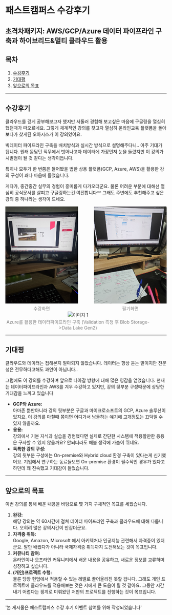 # 패스트캠퍼스 수강후기
## 초격차패키지: AWS/GCP/Azure 데이터 파이프라인 구축과 하이브리드&멀티 클라우드 활용

## 목차
1. [수강후기](#수강후기)
2. [기대평](#기대평)
3. [앞으로의 목표](#앞으로의-목표)

---

## 수강후기
 클라우드를 깊게 공부해보고자 했지만 서둘러 경험해 보고싶은 마음에 구글링을 열심히했던때가 떠오르네요. 그렇게 체계적인 강의를 찾고자 열심히 온라인교육 플랫폼을 돌아보다가 찾게된 오아시스가 이 강의였어요.
 
빅데이터 파이프라인 구축을 배치방식과 실시간 방식으로 설명해주다니.. 아주 기대가 됩니다.
원래 몸담던 직무에서 벗어나고자 데이터에 가장먼저 눈을 돌렸지만 이 강의가 시발점이 될 것 같다는 생각이듭니다.

특히나 모두가 한 번쯤은 들어봤을 법한 상용 플랫폼(GCP, Azure, AWS)을 활용한 강의 구성이 꽤나 마음에 들었습니다.

게다가, 중간중간 실무의 경험이 흥미롭게 다가오더군요. 물론 어려운 부분에 대해선 열심히 공식문서를 살피고 구글링하는건 여전합니다^^ 그래도 주변에도 추천해주고 싶은 강의 중 하나라는 생각이 드네요.

<html>
    <div style="display: flex; justify-content: space-between; align-items: center;">
      <figure style="width: 45%; text-align: center; margin: 0;">
         <img src="img/수강이미지.jpg" alt="이미지 1" style="width: 100%; height: auto;">
         <figcaption style="margin-top: 2px; font-size: 14px; color: gray;">
            수강화면
         </figcaption>
      </figure>
      <figure style="width: 45%; text-align: center; margin: 0;">
         <img src="img/수강이미지2.jpg" alt="이미지 1" style="width: 100%; height: auto;">
         <figcaption style="margin-top: 2px; font-size: 14px; color: gray;">
            필기화면
         </figcaption>
      </figure>
    </div>
    <div style="display: flex; justify-content: space-between; align-items: center;">
      <figure style="width: 90%; text-align: center; margin: 0;">
         <img src="img/수강이미지3.jpg" alt="이미지 1" style="width: 100%; height: auto;">
         <figcaption style="margin-top: 2px; font-size: 14px; color: gray;">
            Azure를 활용한 데이터파이프라인 구축 (Validation 측정 후 Blob Storage->Data Lake Gen2)
         </figcaption>
      </figure>
    </div>
</html>

---

## 기대평
클라우드와 데이터는 접해본지 얼마되지 않았습니다. 데이터는 항상 듣는 말이지만 전문성은 전무하다고해도 과언이 아닙니다..

그럼에도 이 강의를 수강하며 앞으로 나아갈 방향에 대해 많은 영감을 얻었습니다. 현재는 데이터파이프라인과 AWS를 겨우 수강하고 있지만, 강의 뒷부분 구성때문에 상당한 기대감을 느끼고 있습니다

- **GCP와 Azure:**  
아마존 뿐만아니라 강의 뒷부분은 구글과 마이크로소프트의 GCP, Azure 솔루션이 있지요. 이 강의를 마칠때 쯤이면 어디가서 남들하는 얘기에 고개정도는 끄덕일 수 있지 않을까요.  
- **응용:**  
강의에서 기본 지식과 실습을 경험했다면 실제로 간단한 시스템에 적용할만한 응용은 구사할 수 있지 않을까요? 안되더라도 해볼 생각에 가슴이 뛰네요.
- **독특한 강의 구성:**  
강의 뒷부분 구성에는 On-premise와 Hybrid cloud 환경 구축이 있다는게 신기했어요. 기업에서 연구하는 동료들보면 On-premise 환경이 필수적인 경우가 있다고 하던데 꽤 친숙했고 기대감이 들었습니다.

---

## 앞으로의 목표
이번 강의를 통해 배운 내용을 바탕으로 몇 가지 구체적인 목표를 세웠습니다.

1. **완강:**  
해당 강의는 약 60시간에 걸쳐 데이터 파이프라인 구축과 클라우드에 대해 다룹니다. 오히려 많은 강의시간이 반갑더군요.
2. **자격증 취득:**  
Google, Amazon, Microsoft 에서 아키텍쳐나 인공지능 관련해서 자격증이 있더군요. 말만 배웠다가 아니라 국제자격증 취득까지 도전해보는 것이 목표입니다. 
3. **커뮤니티 참여:**  
온라인이나 오프라인 커뮤니티에서 배운 내용을 공유하고, 새로운 정보를 교류하며 성장하고 싶습니다.
4. **(개인)프로젝트 수행:**  
물론 당장 현업에서 적용할 수 있는 레벨로 끌어올리진 못할 겁니다. 그래도 개인 프로젝트에 클라우드를 적용해보는 것은 저에게 큰 도움이 될 것 같아요. 그동안 시간내기 어렵다는 핑계로 미뤄왔던 저만의 프로젝트를 진행하는 것이 목표입니다.
---
'본 게시물은 패스트캠퍼스 수강 후기 이벤트 참여를 위해 작성되었습니다'

